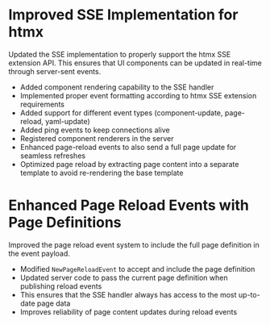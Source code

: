 # Improved SSE Implementation for htmx

Updated the SSE implementation to properly support the htmx SSE extension API. This ensures that UI components can be updated in real-time through server-sent events.

- Added component rendering capability to the SSE handler
- Implemented proper event formatting according to htmx SSE extension requirements
- Added support for different event types (component-update, page-reload, yaml-update)
- Added ping events to keep connections alive
- Registered component renderers in the server
- Enhanced page-reload events to also send a full page update for seamless refreshes
- Optimized page reload by extracting page content into a separate template to avoid re-rendering the base template 

# Enhanced Page Reload Events with Page Definitions

Improved the page reload event system to include the full page definition in the event payload.

- Modified `NewPageReloadEvent` to accept and include the page definition
- Updated server code to pass the current page definition when publishing reload events
- This ensures that the SSE handler always has access to the most up-to-date page data
- Improves reliability of page content updates during reload events 